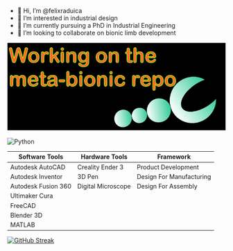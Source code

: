- 👋 Hi, I’m @felixraduica
- 👀 I’m interested in industrial design
- 🌱 I’m currently pursuing a PhD in Industrial Engineering
- 💞️ I’m looking to collaborate on bionic limb development

![Profile Cover](https://github.com/felixraduica/felixraduica/raw/master/cover-profile.png)

 
 ![Python](https://img.shields.io/badge/python-3670A0?style=for-the-badge&logo=python&logoColor=ffdd54)
 
| Software Tools        | Hardware Tools     | Framework                |
| --------------------- | ------------------ | -------------------------|
| Autodesk AutoCAD      | Creality Ender 3   | Product Development      |
| Autodesk Inventor     | 3D Pen             | Design For Manufacturing |
| Autodesk Fusion 360   | Digital Microscope | Design For Assembly      |
| Ultimaker Cura        |                    |                          |
| FreeCAD               |                    |                          |
| Blender 3D            |                    |                          |
| MATLAB                |                    |                          |

[![GitHub Streak](https://github-readme-streak-stats.herokuapp.com/?user=felixraduica)](https://git.io/streak-stats)
